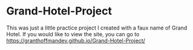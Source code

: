 # Grand-Hotel-Project
This was just a little practice project I created with a faux name of Grand Hotel.
If you would like to view the site, you can go to https://granthoffmandev.github.io/Grand-Hotel-Project/
